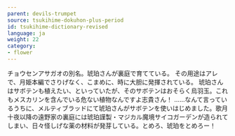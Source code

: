 ```yaml
---
parent: devils-trumpet
source: tsukihime-dokuhon-plus-period
id: tsukihime-dictionary-revised
language: ja
weight: 22
category:
- flower
---
```


チョウセンアサガオの別名。琥珀さんが裏庭で育てている。
その用途はアレで、月姫本編でさりげなく、こまめに、時に大胆に発揮されている。
琥珀さんはサボテンも植えたい、といっていたが、そのサボテンはおそらく烏羽玉。これもメスカリンを含んでいる危ない植物なんですよ志貴さん！
……なんて言っているうちに、メルティブラッドにて琥珀さんがサボテンを使いはじめました。歌月十夜以降の遠野家の裏庭には琥珀謹製・マジカル魔境サイコガーデンが造られてしまい、日々怪しげな薬の材料が発芽している。とめろ、琥珀をとめろー！
